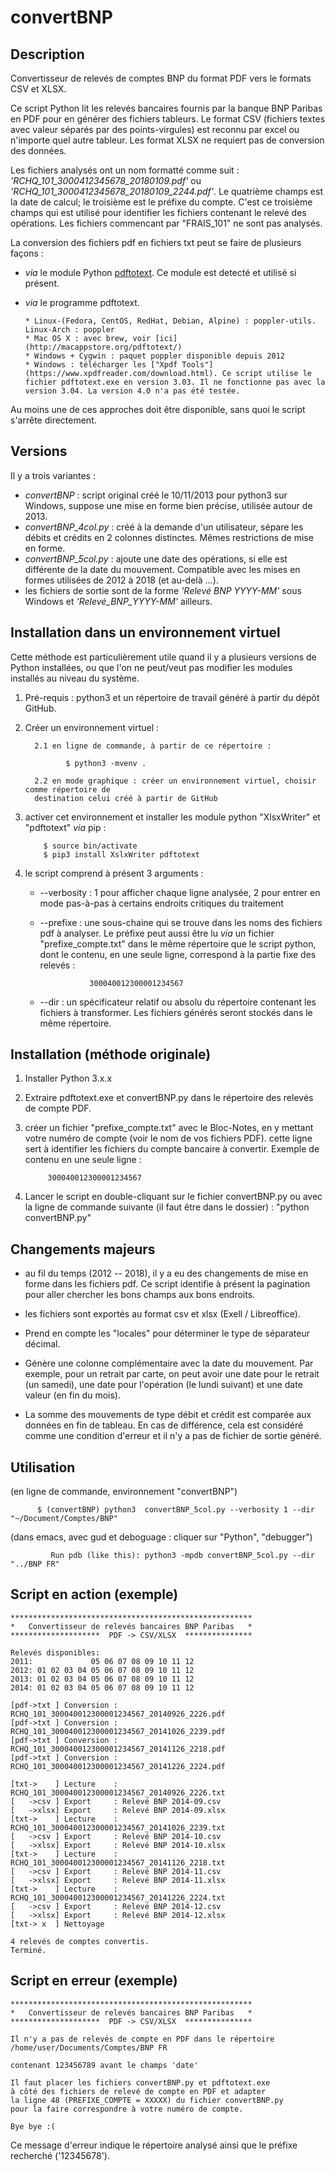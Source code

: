 # convertBNP

## Description

Convertisseur de relevés de comptes BNP du format PDF vers le formats
CSV et XLSX.

Ce script Python lit les relevés bancaires fournis par la banque BNP
Paribas en PDF pour en générer des fichiers tableurs. Le format CSV
(fichiers textes avec valeur séparés par des points-virgules) est
reconnu par excel ou n'importe quel autre tableur. Les format XLSX ne
requiert pas de conversion des données.

Les fichiers analysés ont un nom formatté comme suit :
*'RCHQ_101_3000412345678_20180109.pdf'* ou
*'RCHQ_101_3000412345678_20180109_2244.pdf'*. Le quatrième champs est
la date de calcul; le troisième est le préfixe du compte. C'est ce
troisième champs qui est utilisé pour identifier les fichiers
contenant le relevé des opérations. Les fichiers commencant par
"FRAIS_101" ne sont pas analysés.

La conversion des fichiers pdf en fichiers txt peut se faire de
plusieurs façons :

* *via* le module Python
   [pdftotext](https://github.com/jalan/pdftotext). Ce module est
   detecté et utilisé si présent.
* *via* le programme pdftotext. 
  
      * Linux-(Fedora, CentOS, RedHat, Debian, Alpine) : poppler-utils. Linux-Arch : poppler
      * Mac OS X : avec brew, voir [ici](http://macappstore.org/pdftotext/)
      * Windows + Cygwin : paquet poppler disponible depuis 2012
      * Windows : télécharger les ["Xpdf Tools"](https://www.xpdfreader.com/download.html). Ce script utilise le fichier pdftotext.exe en version 3.03. Il ne fonctionne pas avec la version 3.04. La version 4.0 n'a pas été testée.

Au moins une de ces approches doit être disponible, sans quoi le
script s'arrête directement.

## Versions

Il y a trois variantes :

* *convertBNP* : script original créé le 10/11/2013 pour python3 sur
   Windows, suppose une mise en forme bien précise, utilisée autour de
   2013.
* *convertBNP_4col.py* : créé à la demande d'un utilisateur, sépare les
  débits et crédits en 2 colonnes distinctes. Mêmes restrictions de mise
  en forme.
* *convertBNP_5col.py* : ajoute une date des opérations, si elle est
  différente de la date du mouvement. Compatible avec les mises en
  formes utilisées de 2012 à 2018 (et au-delà ...).
* les fichiers de sortie sont de la forme *'Relevé BNP YYYY-MM'* sous
  Windows et *'Relevé_BNP_YYYY-MM'* ailleurs.

## Installation dans un environnement virtuel

Cette méthode est particulièrement utile quand il y a plusieurs
versions de Python installées, ou que l'on ne peut/veut pas modifier
les modules installés au niveau du système.

1. Pré-requis : python3 et un répertoire de travail généré à partir
du dépôt GitHub.

2. Créer un environnement virtuel :

         2.1 en ligne de commande, à partir de ce répertoire :
   
                $ python3 -mvenv .
           
         2.2 en mode graphique : créer un environnement virtuel, choisir comme répertoire de 
         destination celui créé à partir de GitHub

3. activer cet environnement et installer les module python "XlsxWriter" et "pdftotext" *via* pip :

           $ source bin/activate
           $ pip3 install XslxWriter pdftotext

4. le script comprend à présent 3 arguments :

      - --verbosity : 1 pour afficher chaque ligne analysée, 2 pour
              entrer en mode pas-à-pas à certains endroits critiques
              du traitement

      - --prefixe : une sous-chaine qui se trouve dans les noms des fichiers
   pdf à analyser. Le préfixe peut aussi être lu *via* un fichier
   "prefixe_compte.txt" dans le même répertoire que le script python,
   dont le contenu, en une seule ligne, correspond à la partie fixe
   des relevés :

                       300040012300001234567

      - --dir : un spécificateur relatif ou absolu du répertoire
    contenant les fichiers à transformer. Les fichiers générés seront
    stockés dans le même répertoire.

## Installation (méthode originale)
1. Installer Python 3.x.x
2. Extraire pdftotext.exe et convertBNP.py dans le répertoire des relevés de compte PDF.

3. créer un fichier "prefixe_compte.txt" avec le Bloc-Notes, en y
   mettant votre numéro de compte (voir le nom de vos fichiers PDF).
   cette ligne sert à identifier les fichiers du compte bancaire à
   convertir. Exemple de contenu en une seule ligne :

            300040012300001234567

4. Lancer le script en double-cliquant sur le fichier convertBNP.py
   ou avec la ligne de commande suivante (il faut être dans le dossier) :
   "python convertBNP.py"

## Changements majeurs
- au fil du temps (2012 -- 2018), il y a eu des changements de mise en
  forme dans les fichiers pdf.  Ce script identifie à présent la
  pagination pour aller chercher les bons champs aux bons endroits.
  
- les fichiers sont exportés au format csv et xlsx (Exell / Libreoffice).

- Prend en compte les "locales" pour déterminer le type de séparateur
  décimal.

- Génère une colonne complémentaire avec la date du mouvement. Par
  exemple, pour un retrait par carte, on peut avoir une date pour le
  retrait (un samedi), une date pour l'opération (le lundi suivant) et
  une date valeur (en fin du mois).

- La somme des mouvements de type débit et crédit est comparée aux
  données en fin de tableau. En cas de différence, cela est considéré
  comme une condition d'erreur et il n'y a pas de fichier de sortie
  généré.

## Utilisation

(en ligne de commande, environnement "convertBNP")

          $ (convertBNP) python3  convertBNP_5col.py --verbosity 1 --dir "~/Document/Comptes/BNP"

(dans emacs, avec gud  et deboguage : cliquer sur "Python", "debugger")

             Run pdb (like this): python3 -mpdb convertBNP_5col.py --dir "../BNP FR"

## Script en action (exemple)

    ******************************************************
    *   Convertisseur de relevés bancaires BNP Paribas   *
    ********************  PDF -> CSV/XLSX  ***************

    Relevés disponibles:
    2011:             05 06 07 08 09 10 11 12
    2012: 01 02 03 04 05 06 07 08 09 10 11 12
    2013: 01 02 03 04 05 06 07 08 09 10 11 12
    2014: 01 02 03 04 05 06 07 08 09 10 11 12

    [pdf->txt ] Conversion : RCHQ_101_300040012300001234567_20140926_2226.pdf
    [pdf->txt ] Conversion : RCHQ_101_300040012300001234567_20141026_2239.pdf
    [pdf->txt ] Conversion : RCHQ_101_300040012300001234567_20141126_2218.pdf
    [pdf->txt ] Conversion : RCHQ_101_300040012300001234567_20141226_2224.pdf

    [txt->    ] Lecture    : RCHQ_101_300040012300001234567_20140926_2226.txt
    [   ->csv ] Export     : Relevé BNP 2014-09.csv
    [   ->xlsx] Export     : Relevé BNP 2014-09.xlsx
    [txt->    ] Lecture    : RCHQ_101_300040012300001234567_20141026_2239.txt
    [   ->csv ] Export     : Relevé BNP 2014-10.csv
    [   ->xlsx] Export     : Relevé BNP 2014-10.xlsx
    [txt->    ] Lecture    : RCHQ_101_300040012300001234567_20141126_2218.txt
    [   ->csv ] Export     : Relevé BNP 2014-11.csv
    [   ->xlsx] Export     : Relevé BNP 2014-11.xlsx
    [txt->    ] Lecture    : RCHQ_101_300040012300001234567_20141226_2224.txt
    [   ->csv ] Export     : Relevé BNP 2014-12.csv
    [   ->xlsx] Export     : Relevé BNP 2014-12.xlsx  
    [txt-> x  ] Nettoyage

    4 relevés de comptes convertis.
    Terminé.
 
## Script en erreur (exemple)

    ******************************************************
    *   Convertisseur de relevés bancaires BNP Paribas   *
    ********************  PDF -> CSV/XLSX  ***************

    Il n'y a pas de relevés de compte en PDF dans le répertoire
    /home/user/Documents/Comptes/BNP FR

    contenant 123456789 avant le champs 'date'

    Il faut placer les fichiers convertBNP.py et pdftotext.exe
    à côté des fichiers de relevé de compte en PDF et adapter
    la ligne 48 (PREFIXE_COMPTE = XXXXX) du fichier convertBNP.py
    pour la faire correspondre à votre numéro de compte.
   
    Bye bye :(

Ce message d'erreur indique le répertoire analysé ainsi que le préfixe
recherché ('12345678').
